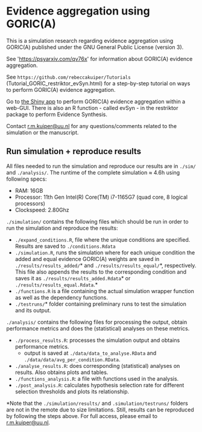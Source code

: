 # Evidence aggregation using GORIC(A)
This is a simulation research regarding evidence aggregation using GORIC(A) published under the GNU General Public License (version 3).

See 'https://psyarxiv.com/qv76x' for information about GORIC(A) evidence aggregation.

See `https://github.com/rebeccakuiper/Tutorials` (Tutorial_GORIC_restriktor_evSyn.html) for a step-by-step tutorial on ways to perform GORIC(A) evidence aggregation.

Go to [the Shiny app](https://utrecht-university.shinyapps.io/GoricEvSyn/) to perform GORIC(A) evidence aggregation within a web-GUI.
There is also an R function - called evSyn - in the restriktor package to perform Evidence Synthesis.

Contact r.m.kuiper@uu.nl for any questions/comments related to the simulation or the manuscript.

## Run simulation + reproduce results
All files needed to run the simulation and reproduce our results are in `./sim/` and `./analysis/`.
The runtime of the complete simulation $\approx$ 4.6h using following specs:
- RAM: 16GB
- Processor: 11th Gen Intel(R) Core(TM) i7-1165G7 (quad core, 8 logical processors)
- Clockspeed: 2.80Ghz

`./simulation/` contains the following files which should be run in order to run the simulation and reproduce the results:

- `./expand_conditions.R`, file where the unique conditions are specified. Results are saved to `./conditions.Rdata`
- `./simulation.R`, runs the simulation where for each unique condition the added and equal evidence GORIC(A) weights are saved in `./results/results_added/`\* and `./results/results_equal/`\*, respectively. This file also appends the results to the corresponding condition and saves it as `./results/results_added.Rdata`* or `./results/results_equal.Rdata`.\*
- `./functions.R` is a file containing the actual simulation wrapper function as well as the dependency functions.
- `./testruns/`\* folder containing preliminary runs to test the simulation and its output.


`./analysis/` contains the following files for processing the output, obtain performance metrics and does the (statistical) analyses on these metrics.

- `./process_results.R`: processes the simulation output and obtains performance metrics.
  - output is saved at `./data/data_to_analyse.RData` and `./data/data/avg_per_condition.RData`.
- `./analyse_results.R`: does corresponding (statistical) analyses on results. Also obtains plots and tables.
- `./functions_analysis.R`: a file with functions used in the analysis.
- `./post_analysis.R`: calculates hypothesis selection rate for different selection thresholds and plots its relationship.

\*Note that the `./simulation/results/` and `.simulation/testruns/` folders are not in the remote due to size limitations. Still, results can be reproduced by following the steps above. For full access, please email to r.m.kuiper@uu.nl.
